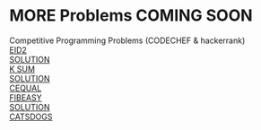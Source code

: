 # MORE Problems COMING SOON
Competitive Programming Problems (CODECHEF &amp; hackerrank)\
[EID2](https://www.codechef.com/problems/EID2)\
[SOLUTION]()\
[K SUM](https://www.codechef.com/ALCM2019/problems/ALC002)\
[SOLUTION]()\
[CEQUAL](https://www.codechef.com/problems/CEQUAL)\
[FIBEASY](https://www.codechef.com/SEPT19B/problems/FIBEASY)\
[SOLUTION]()\
[CATSDOGS](https://www.codechef.com/problems/CATSDOGS)

